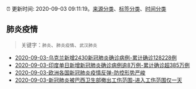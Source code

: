 :alarm_clock: 更新时间: 2020-09-03 09:11:19。[来源分类](../README.md)、[标签分类](../TAGS.md)、[时间分类](../TIMELINE.md)

## 肺炎疫情


> 关键字：`肺炎`、`肺炎疫情`、`武汉肺炎`



- [2020-09-03-乌克兰新增2430新冠肺炎确诊病例-累计确诊128228例](http://app.cctv.com/special/cportal/detail/arti/index.html?id=ArtiT9qp4SyxzXb5T17xXDcJ200903&isfromapp=1) 
- [2020-09-03-​印度单日新增新冠肺炎确诊病例逾8万例-累计确诊超385万例](http://app.cctv.com/special/cportal/detail/arti/index.html?id=Arti5QOEdYooUNmSSEOzSrEw200903&isfromapp=1) 
- [2020-09-03-欧洲各国新冠肺炎疫情反弹-防控形势严峻](http://app.cctv.com/special/cportal/detail/arti/index.html?id=ArtistZmRwPsBJh7Zk6nK0IT200903&isfromapp=1) 
- [2020-09-03-新冠肺炎被巴西卫生部撤出工伤范围-进入工伤范围仅一天](http://app.cctv.com/special/cportal/detail/arti/index.html?id=ArtiaWNR311A1tglYe8RoKhn200903&isfromapp=1) 